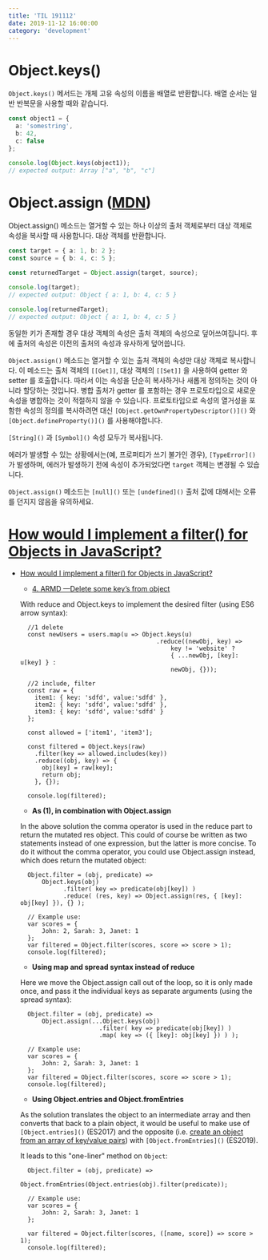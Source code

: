 ```yaml
---
title: 'TIL 191112'
date: 2019-11-12 16:00:00
category: 'development'
---
```




# Object.keys()

`Object.keys()` 메서드는 개체 고유 속성의 이름을 배열로 반환합니다. 배열 순서는 일반 반복문을 사용할 때와 같습니다.

```typescript
const object1 = {
  a: 'somestring',
  b: 42,
  c: false
};

console.log(Object.keys(object1));
// expected output: Array ["a", "b", "c"]
```



# Object.assign ([MDN](https://developer.mozilla.org/ko/docs/Web/JavaScript/Reference/Global_Objects/Object/assign))

Object.assign() 메소드는 열거할 수 있는 하나 이상의 출처 객체로부터 대상 객체로 속성을 복사할 때 사용합니다. 대상 객체를 반환합니다.

```typescript
const target = { a: 1, b: 2 };
const source = { b: 4, c: 5 };

const returnedTarget = Object.assign(target, source);

console.log(target);
// expected output: Object { a: 1, b: 4, c: 5 }

console.log(returnedTarget);
// expected output: Object { a: 1, b: 4, c: 5 }
```

동일한 키가 존재할 경우 대상 객체의 속성은 출처 객체의 속성으로 덮어쓰여집니다. 후에 출처의 속성은 이전의 출처의 속성과 유사하게 덮어씁니다.

`Object.assign()` 메소드는 열거할 수 있는 출처 객체의 속성만 대상 객체로 복사합니다. 이 메소드는 출처 객체의 `[[Get]]`, 대상 객체의 `[[Set]]` 을 사용하여 getter 와 setter 를 호출합니다. 따라서 이는 속성을 단순히 복사하거나 새롭게 정의하는 것이 아니라 할당하는 것입니다. 병합 출처가 getter 를 포함하는 경우 프로토타입으로 새로운 속성을 병합하는 것이 적절하지 않을 수 있습니다. 프로토타입으로 속성의 열거성을 포함한 속성의 정의를 복사하려면 대신 `[Object.getOwnPropertyDescriptor()]()` 와 `[Object.defineProperty()]()` 를 사용해야합니다.

`[String]()` 과 `[Symbol]()` 속성 모두가 복사됩니다.

에러가 발생할 수 있는 상황에서는(예, 프로퍼티가 쓰기 불가인 경우), `[TypeError]()` 가 발생하며, 에러가 발생하기 전에 속성이 추가되었다면 `target` 객체는 변경될 수 있습니다.

`Object.assign()` 메소드는 `[null]()` 또는 `[undefined]()` 출처 값에 대해서는 오류를 던지지 않음을 유의하세요.



# [How would I implement a filter() for Objects in JavaScript?](https://stackoverflow.com/questions/5072136/javascript-filter-for-objects)

- [How would I implement a filter() for Objects in JavaScript?](https://stackoverflow.com/questions/5072136/javascript-filter-for-objects)

  - [4. ARMD —Delete some key’s from object](https://overflowjs.com/posts/Map-Reduce-Filter-In-Javascript.html)

  With reduce and Object.keys to implement the desired filter (using ES6 arrow syntax):

  ```
    //1 delete
    const newUsers = users.map(u => Object.keys(u)
    									.reduce((newObj, key) => 
    										key != 'website' ?
    										{ ...newObj, [key]: u[key] } :
    										newObj, {}));
    
    //2 include, filter
    const raw = {
      item1: { key: 'sdfd', value:'sdfd' },
      item2: { key: 'sdfd', value:'sdfd' },
      item3: { key: 'sdfd', value:'sdfd' }
    };
    
    const allowed = ['item1', 'item3'];
    
    const filtered = Object.keys(raw)
      .filter(key => allowed.includes(key))
      .reduce((obj, key) => {
        obj[key] = raw[key];
        return obj;
      }, {});
    
    console.log(filtered);
  ```

  - **As (1), in combination with Object.assign**

  In the above solution the comma operator is used in the reduce part to return the mutated res object. This could of course be written as two statements instead of one expression, but the latter is more concise. To do it without the comma operator, you could use Object.assign instead, which does return the mutated object:

  ```
    Object.filter = (obj, predicate) => 
        Object.keys(obj)
              .filter( key => predicate(obj[key]) )
              .reduce( (res, key) => Object.assign(res, { [key]: obj[key] }), {} );
    
    // Example use:
    var scores = {
        John: 2, Sarah: 3, Janet: 1
    };
    var filtered = Object.filter(scores, score => score > 1); 
    console.log(filtered);
  ```

  - **Using map and spread syntax instead of reduce**

  Here we move the Object.assign call out of the loop, so it is only made once, and pass it the individual keys as separate arguments (using the spread syntax):

  ```
    Object.filter = (obj, predicate) => 
        Object.assign(...Object.keys(obj)
                        .filter( key => predicate(obj[key]) )
                        .map( key => ({ [key]: obj[key] }) ) );
    
    // Example use:
    var scores = {
        John: 2, Sarah: 3, Janet: 1
    };
    var filtered = Object.filter(scores, score => score > 1); 
    console.log(filtered);
  ```

  - **Using Object.entries and Object.fromEntries**

  As the solution translates the object to an intermediate array and then converts that back to a plain object, it would be useful to make use of `[Object.entries]()` (ES2017) and the opposite (i.e. [create an object from an array of key/value pairs](https://stackoverflow.com/a/43682482/5459839)) with `[Object.fromEntries]()` (ES2019).

  It leads to this "one-liner" method on `Object`:

  ```
    Object.filter = (obj, predicate) => 
                      Object.fromEntries(Object.entries(obj).filter(predicate));
    
    // Example use:
    var scores = {
        John: 2, Sarah: 3, Janet: 1
    };
    
    var filtered = Object.filter(scores, ([name, score]) => score > 1); 
    console.log(filtered);
  ```